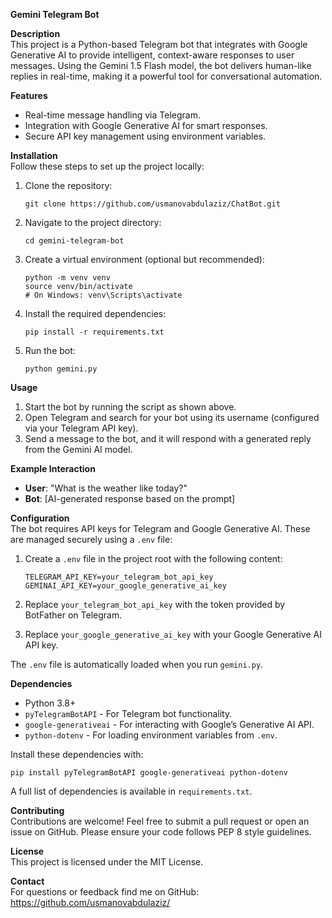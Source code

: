 **Gemini Telegram Bot**

**Description**  
This project is a Python-based Telegram bot that integrates with Google Generative AI to provide intelligent, context-aware responses to user messages. Using the Gemini 1.5 Flash model, the bot delivers human-like replies in real-time, making it a powerful tool for conversational automation.

**Features**  
- Real-time message handling via Telegram.  
- Integration with Google Generative AI for smart responses.  
- Secure API key management using environment variables.

**Installation**  
Follow these steps to set up the project locally:  

1. Clone the repository:  
   ```
   git clone https://github.com/usmanovabdulaziz/ChatBot.git
   ```

2. Navigate to the project directory:  
   ```
   cd gemini-telegram-bot
   ```

3. Create a virtual environment (optional but recommended):  
   ```
   python -m venv venv
   source venv/bin/activate
   # On Windows: venv\Scripts\activate
   ```

4. Install the required dependencies:  
   ```
   pip install -r requirements.txt
   ```

5. Run the bot:  
   ```
   python gemini.py
   ```

**Usage**  
1. Start the bot by running the script as shown above.  
2. Open Telegram and search for your bot using its username (configured via your Telegram API key).  
3. Send a message to the bot, and it will respond with a generated reply from the Gemini AI model.  

**Example Interaction**  
- **User**: "What is the weather like today?"  
- **Bot**: [AI-generated response based on the prompt]

**Configuration**  
The bot requires API keys for Telegram and Google Generative AI. These are managed securely using a `.env` file:  

1. Create a `.env` file in the project root with the following content:  
   ```
   TELEGRAM_API_KEY=your_telegram_bot_api_key
   GEMINAI_API_KEY=your_google_generative_ai_key
   ```

2. Replace `your_telegram_bot_api_key` with the token provided by BotFather on Telegram.  
3. Replace `your_google_generative_ai_key` with your Google Generative AI API key.  

The `.env` file is automatically loaded when you run `gemini.py`.

**Dependencies**  
- Python 3.8+  
- `pyTelegramBotAPI` - For Telegram bot functionality.  
- `google-generativeai` - For interacting with Google’s Generative AI API.  
- `python-dotenv` - For loading environment variables from `.env`.  

Install these dependencies with:  
```
pip install pyTelegramBotAPI google-generativeai python-dotenv
```

A full list of dependencies is available in `requirements.txt`.

**Contributing**  
Contributions are welcome! Feel free to submit a pull request or open an issue on GitHub. Please ensure your code follows PEP 8 style guidelines.

**License**  
This project is licensed under the MIT License.

**Contact**  
For questions or feedback find me on GitHub: https://github.com/usmanovabdulaziz/
